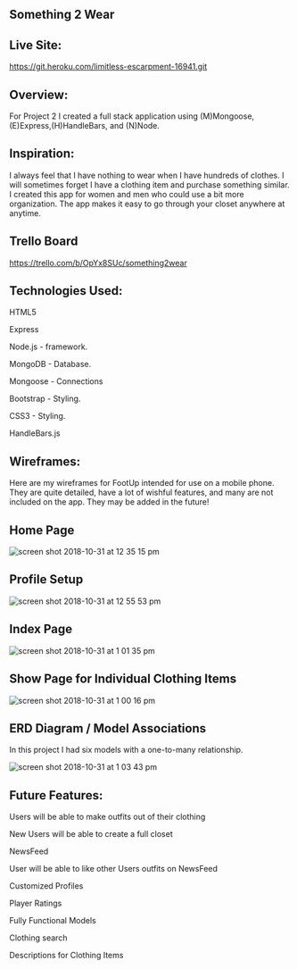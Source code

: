 Something 2 Wear
----
Live Site:
----
https://git.heroku.com/limitless-escarpment-16941.git

Overview:
----
For Project 2 I created a full stack application using (M)Mongoose,(E)Express,(H)HandleBars, and (N)Node.

Inspiration:
----
I always feel that I have nothing to wear when I have hundreds of clothes. I will sometimes forget I have a clothing item and purchase something similar. I created this app for women and men who could use a bit more organization. The app makes it easy to go through your closet anywhere at anytime.  

Trello Board
----
https://trello.com/b/OpYx8SUc/something2wear

Technologies Used:
----
HTML5

Express 

Node.js - framework.

MongoDB - Database.

Mongoose - Connections

Bootstrap - Styling.

CSS3 - Styling.

HandleBars.js



Wireframes:
----
Here are my wireframes for FootUp intended for use on a mobile phone. They are quite detailed, have a lot of wishful features, and many are not included on the app. They may be added in the future!

Home Page
----
![screen shot 2018-10-31 at 12 35 15 pm](https://user-images.githubusercontent.com/33140493/47804534-6db8b380-dd0b-11e8-97c7-22593bd95841.png)



Profile Setup
----
![screen shot 2018-10-31 at 12 55 53 pm](https://user-images.githubusercontent.com/33140493/47804924-6e057e80-dd0c-11e8-9a63-9054f8829ce1.png)


Index Page
---
![screen shot 2018-10-31 at 1 01 35 pm](https://user-images.githubusercontent.com/33140493/47805226-2fbc8f00-dd0d-11e8-96cc-90656f21176c.png)




Show Page for Individual Clothing Items
---
![screen shot 2018-10-31 at 1 00 16 pm](https://user-images.githubusercontent.com/33140493/47805141-f421c500-dd0c-11e8-92da-7eb5ed54be89.png)




ERD Diagram / Model Associations
---
In this project I had six models with a one-to-many relationship. 

![screen shot 2018-10-31 at 1 03 43 pm](https://user-images.githubusercontent.com/33140493/47805333-790cde80-dd0d-11e8-9659-297797c8f11c.png)





Future Features:
---
Users will be able to make outfits out of their clothing

New Users will be able to create a full closet

NewsFeed

User will be able to like other Users outfits on NewsFeed

Customized Profiles

Player Ratings

Fully Functional Models 

Clothing search

Descriptions for Clothing Items 
